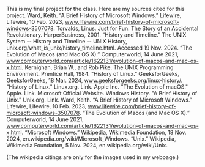 This is my final project for the class.
Here are my sources cited for this project.
Ward, Keith. “A Brief History of Microsoft Windows.” Lifewire, Lifewire, 10 Feb. 2023, www.lifewire.com/brief-history-of-microsoft-windows-3507078. 
Torvalds, Linus. Just for Fun: The Story of an Accidental Revolutionary. HarperBusiness, 2001.
“History and Timeline.” The UNIX System -- History and Timeline -- UNIX History, unix.org/what_is_unix/history_timeline.html. Accessed 19 Nov. 2024. 
“The Evolution of Macos (and Mac OS X).” Computerworld, 14 June 2021, www.computerworld.com/article/1622131/evolution-of-macos-and-mac-os-x.html. 
Kernighan, Brian W., and Rob Pike. The UNIX Programming Environment. Prentice Hall, 1984.
“History of Linux.” GeeksforGeeks, GeeksforGeeks, 18 Mar. 2024, www.geeksforgeeks.org/linux-history/. 
"History of Linux." Linux.org. Link.
Apple Inc. "The Evolution of macOS." Apple. Link.
Microsoft Official Website. Windows History.
"A Brief History of Unix." Unix.org. Link.
Ward, Keith. “A Brief History of Microsoft Windows.” Lifewire, Lifewire, 10 Feb. 2023, www.lifewire.com/brief-history-of-microsoft-windows-3507078. 
“The Evolution of Macos (and Mac OS X).” Computerworld, 14 June 2021, www.computerworld.com/article/1622131/evolution-of-macos-and-mac-os-x.html. 
“Microsoft Windows.” Wikipedia, Wikimedia Foundation, 18 Nov. 2024, en.wikipedia.org/wiki/Microsoft_Windows. 
“Unix.” Wikipedia, Wikimedia Foundation, 5 Nov. 2024, en.wikipedia.org/wiki/Unix.


(The wikipedia citings are only for the images used in my webpage.)
